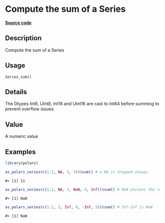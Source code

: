 

# Compute the sum of a Series

[**Source code**](https://github.com/pola-rs/r-polars/tree/main/R/series__series.R#L793)

## Description

Compute the sum of a Series

## Usage

<pre><code class='language-R'>Series_sum()
</code></pre>

## Details

The Dtypes Int8, UInt8, Int16 and UInt16 are cast to Int64 before
summing to prevent overflow issues.

## Value

A numeric value

## Examples

``` r
library(polars)

as_polars_series(c(1:2, NA, 3, 5))$sum() # a NA is dropped always
```

    #> [1] 11

``` r
as_polars_series(c(1:2, NA, 3, NaN, 4, Inf))$sum() # NaN poisons the result
```

    #> [1] NaN

``` r
as_polars_series(c(1:2, 3, Inf, 4, -Inf, 5))$sum() # Inf-Inf is NaN
```

    #> [1] NaN

